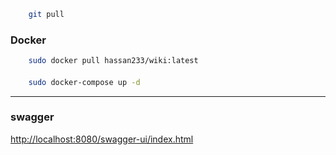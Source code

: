 ```bash
    git pull
```

### Docker

```bash
    sudo docker pull hassan233/wiki:latest
```
####       

```bash
    sudo docker-compose up -d
```
--------------------------------------

### swagger

[http://localhost:8080/swagger-ui/index.html](http://localhost:8080/swagger-ui/index.html)




